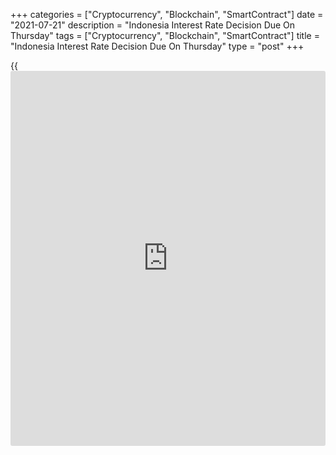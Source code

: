 +++
categories = ["Cryptocurrency", "Blockchain", "SmartContract"]
date = "2021-07-21"
description = "Indonesia Interest Rate Decision Due On Thursday"
tags = ["Cryptocurrency", "Blockchain", "SmartContract"]
title = "Indonesia Interest Rate Decision Due On Thursday"
type = "post"
+++

{{<iframe id="large-banner" src="https://www.bounty.group/#slide=3.0" width="100%" height="600" scrolling="no" style="border: 0px solid rgb(216, 221, 230); border-radius: 3px;">}}

The central bank in Indonesia will wrap up its monetary [policy](https://www.fintechee.com/policy/) meeting
and then announce its decision on interest rates, highlighting a modest
day for Asia-Pacific economic activity.

The central bank is expected to keep its benchmark lending rate
unchanged at 3.50 percent, its deposit facility rate steady at 2.75
percent and its lending facility rate unchanged at 4.25 percent.

Taiwan will release June figures for unemployment; in May, the jobless
rate was 4.14 percent

Hong Kong will see June numbers for consumer prices; in May, the annual
inflation rate was 1.0 percent.

Thailand will provide June figures for imports, exports and trade
balance. In May, imports were up 63.54 percent on year and exports
jumped an annual 41.59 percent for a trade surplus of $0.8 billion.

Finally, the [markets][1] in Japan are closed Thursday (Marine Day) and
Friday (Sports Day) and will re-open on Monday.

For comments and feedback [contact](https://www.playgroundfx.com/contact/): editorial@rtt[news](https://www.letsplayfx.com/blog/forex-news-website/).com

[Economic News][2]

 **What parts of the world are seeing the best (and worst) economic
performances lately? Click[here][3] to check out our [Econ Scorecard][3]
and find out! See up-to-the-moment [ranking](https://www.playgroundfx.com/blog/crypto-exchange-ranking/)s for the best and worst
performers in [GDP][4], [unemployment rate][5], [inflation][6] and much
more.**

   1. www.rtt[news](https://www.letsplayfx.com/blog/forex-news-website/).com/Content/Markets.aspx
   2. www.rtt[news](https://www.letsplayfx.com/blog/forex-news-website/).com/Content/EconomicNews.aspx
   3. www.rtt[news](https://www.letsplayfx.com/blog/forex-news-website/).com/economic-scorecard/world-rank/retail-sales/highest-performance.aspx
   4. www.rtt[news](https://www.letsplayfx.com/blog/forex-news-website/).com/economic-scorecard/world-rank/GDP/highest-performance.aspx
   5. www.rtt[news](https://www.letsplayfx.com/blog/forex-news-website/).com/economic-scorecard/world-rank/unemployment-rate/lowest-performance.aspx
   6. www.rtt[news](https://www.letsplayfx.com/blog/forex-news-website/).com/economic-scorecard/world-rank/CPI/highest-performance.aspx